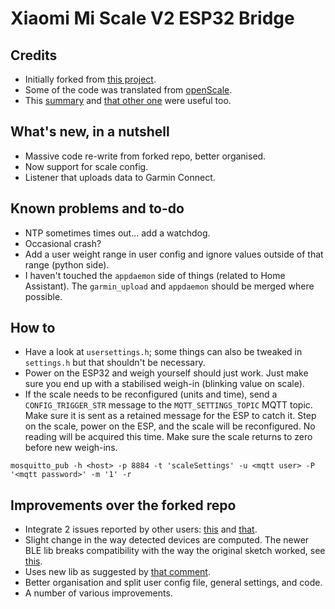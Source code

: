 # Xiaomi Mi Scale V2 ESP32 Bridge

## Credits
* Initially forked from [this project](https://github.com/rando-calrissian/esp32_xiaomi_mi_2_hass).
* Some of the code was translated from [openScale](https://github.com/oliexdev/openScale).
* This [summary](https://github.com/wiecosystem/Bluetooth/blob/master/doc/devices/huami.health.scale2.md#advertisement) and [that other one](https://github.com/wiecosystem/Bluetooth/blob/master/doc/devices/huami.health.scale2.md#advertisement) were useful too.

## What's new, in a nutshell
* Massive code re-write from forked repo, better organised.
* Now support for scale config.
* Listener that uploads data to Garmin Connect.

## Known problems and to-do
* NTP sometimes times out... add a watchdog.
* Occasional crash?
* Add a user weight range in user config and ignore values outside of that range (python side).
* I haven't touched the `appdaemon` side of things (related to Home Assistant). The `garmin_upload` and `appdaemon` should be merged where possible.

## How to
* Have a look at `usersettings.h`; some things can also be tweaked in `settings.h` but that shouldn't be necessary.
* Power on the ESP32 and weigh yourself should just work. Just make sure you end up with a stabilised weigh-in (blinking value on scale).
* If the scale needs to be reconfigured (units and time), send a `CONFIG_TRIGGER_STR` message to the `MQTT_SETTINGS_TOPIC` MQTT topic. Make sure it is sent as a retained message for the ESP to catch it. Step on the scale, power on the ESP, and the scale will be reconfigured. No reading will be acquired this time. Make sure the scale returns to zero before new weigh-ins.
```
mosquitto_pub -h <host> -p 8884 -t 'scaleSettings' -u <mqtt user> -P '<mqtt password>' -m '1' -r
```

## Improvements over the forked repo
* Integrate 2 issues reported by other users: [this](https://github.com/rando-calrissian/esp32_xiaomi_mi_2_hass/issues/3) and [that](https://github.com/rando-calrissian/esp32_xiaomi_mi_2_hass/pull/2/commits/02b5ce7a416f39f3d03ec222934be112e28b3e7d).
* Slight change in the way detected devices are computed. The newer BLE lib breaks compatibility with the way the original sketch worked, see [this](https://github.com/espressif/arduino-esp32/issues/4627#issuecomment-751400018).
* Uses new lib as suggested by [that comment](https://github.com/rando-calrissian/esp32_xiaomi_mi_2_hass/issues/1).
* Better organisation and split user config file, general settings, and code.
* A number of various improvements.
